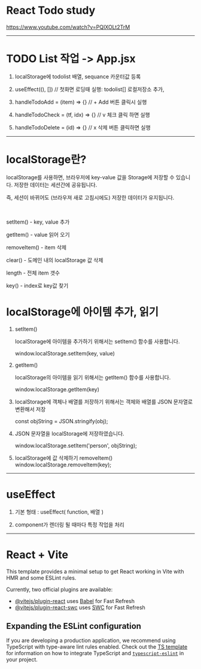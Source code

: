 # React Todo study

https://www.youtube.com/watch?v=PQIXOLt2TrM

---

# TODO List 작업 -> App.jsx

1. localStorage에 todolist 배열, sequance 카운터값 등록

2. useEffect((), []) // 첫화면 로딩때 실행: todolist[] 로컬저장소 추가,

3. handleTodoAdd = (item) => {} // + Add 버튼 클릭시 실행

4. handleTodoCheck = (tf, idx) => {} // v 체크 클릭 하면 실행

5. handleTodoDelete = (id) => {} // x 삭제 버튼 클릭하면 실행

---

# localStorage란?

localStorage를 사용하면, 브라우저에 key-value 값을 Storage에 저장할 수 있습니다.
저장한 데이터는 세션간에 공유됩니다.

즉, 세션이 바뀌어도 (브라우져 새로 고침시에도) 저장한 데이터가 유지됩니다.

 

setItem() - key, value 추가

getItem() - value 읽어 오기

removeItem() - item 삭제

clear() - 도메인 내의 localStorage 값 삭제

length - 전체 item 갯수

key() - index로 key값 찾기

# localStorage에 아이템 추가, 읽기

1. setItem()

   localStorage에 아이템을 추가하기 위해서는 setItem() 함수를 사용합니다.

   window.localStorage.setItem(key, value)

2. getItem()

   localStorage의 아이템을 읽기 위해서는 getItem() 함수를 사용합니다.

   window.localStorage.getItem(key)

3. localStorage에 객체나 배열를 저장하기 위해서는 객체와 배열를 JSON 문자열로 변환해서 저장

   const objString = JSON.stringify(obj);

4. JSON 문자열을 localStorage에 저장하였습니다.

   window.localStorage.setItem('person', objString);

5. localStorage에 값 삭제하기 removeItem()
   window.localStorage.removeItem(key);

---

# useEffect

1. 기본 형태 : useEffect( function, 배열 )

2. component가 렌더링 될 때마다 특정 작업을 처리

---

# React + Vite

This template provides a minimal setup to get React working in Vite with HMR and some ESLint rules.

Currently, two official plugins are available:

- [@vitejs/plugin-react](https://github.com/vitejs/vite-plugin-react/blob/main/packages/plugin-react) uses [Babel](https://babeljs.io/) for Fast Refresh
- [@vitejs/plugin-react-swc](https://github.com/vitejs/vite-plugin-react/blob/main/packages/plugin-react-swc) uses [SWC](https://swc.rs/) for Fast Refresh

## Expanding the ESLint configuration

If you are developing a production application, we recommend using TypeScript with type-aware lint rules enabled. Check out the [TS template](https://github.com/vitejs/vite/tree/main/packages/create-vite/template-react-ts) for information on how to integrate TypeScript and [`typescript-eslint`](https://typescript-eslint.io) in your project.
